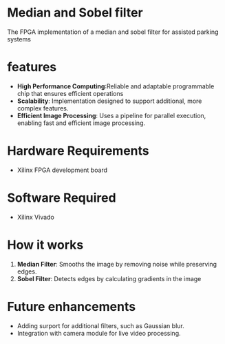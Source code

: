 # Median and Sobel filter
The FPGA implementation of a median and sobel filter for assisted parking systems

# features
*  **High Performance Computing**:Reliable and adaptable programmable chip that ensures efficient operations
*  **Scalability**: Implementation designed to support additional, more complex features.
*  **Efficient Image Processing**: Uses a pipeline for parallel execution, enabling fast and efficient image processing.
# Hardware Requirements
* Xilinx FPGA development board
  
# Software Required
* Xilinx Vivado

# How it works
1. **Median Filter**: Smooths the image by removing noise while preserving edges.
2. **Sobel Filter**: Detects edges by calculating gradients in the image

# Future enhancements
* Adding surport for additional filters, such as Gaussian blur.
* Integration with camera module for live video processing.
  
